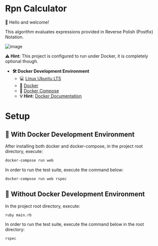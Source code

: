 # Rpn Calculator

👋 Hello and welcome!

This algorithm evaluates expressions provided in Reverse Polish (Postfix) Notation.

![image](https://user-images.githubusercontent.com/15835917/208560091-b5b806cc-c1ed-45f6-bfd3-b29d07e39d2c.png)


**:warning: Hint:** This project is configured to run under Docker, it is completely optional though.

- **🛠 Docker Development Environment**
    - :computer: [Linux Ubuntu LTS](https://ubuntu.com/download/desktop)
    - 🐳 [Docker](https://docs.docker.com/engine/installation/)
    - 🐳 [Docker Compose](https://docs.docker.com/compose/)
    - **💡 Hint:** [Docker Documentation](https://docs.docker.com/)

# Setup

## 🐳 With Docker Development Environment

After installing both docker and docker-compose, in the project root directory, execute:

```sh
docker-compose run web
```

In order to run the test suite, execute the command below:

```sh
docker-compose run web rspec
```

## 🐳 Without Docker Development Environment

In the project root directory, execute:

```sh
ruby main.rb
```

In order to run the test suite, execute the command below in the root directory:

```sh
rspec
```
